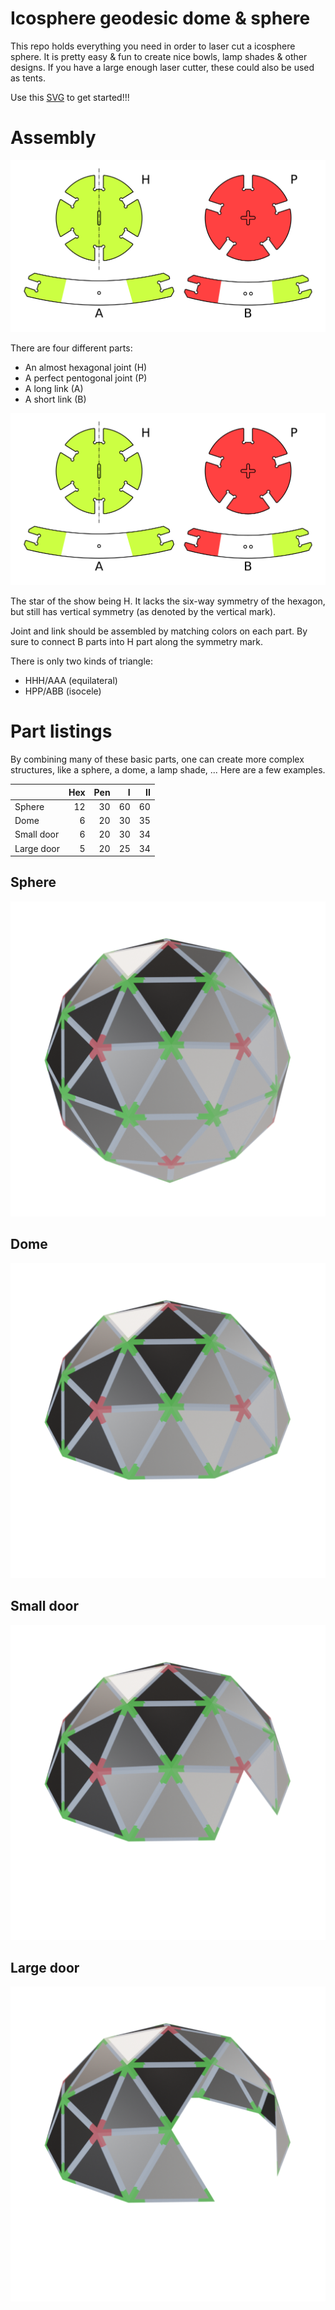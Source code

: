 Icosphere geodesic dome & sphere
================================

This repo holds everything you need in order to laser cut a icosphere sphere.
It is pretty easy & fun to create nice bowls, lamp shades & other designs.
If you have a large enough laser cutter, these could also be used as tents.

Use this [SVG](dome.optimized.svg) to get started!!!

# Assembly

![dome_assembly](screenshots/dome_color_parts.png)

There are four different parts:
* An almost hexagonal joint (H)
* A perfect pentogonal joint (P)
* A long link (A)
* A short link (B)

<img src="screenshots/dome_color_parts.png" with="100">

The star of the show being H.
It lacks the six-way symmetry of the hexagon, but still has vertical symmetry (as denoted by the vertical mark).

Joint and link should be assembled by matching colors on each part.
By sure to connect B parts into H part along the symmetry mark.

There is only two kinds of triangle:
* HHH/AAA (equilateral)
* HPP/ABB (isocele)

# Part listings

By combining many of these basic parts, one can create more complex structures, like a sphere, a dome, a lamp shade, ...
Here are a few examples.

|            | Hex | Pen |   I |  II |
|:-----------|----:|----:|----:|----:|
|     Sphere |  12 |  30 |  60 |  60 |
|       Dome |   6 |  20 |  30 |  35 |
| Small door |   6 |  20 |  30 |  34 |
| Large door |   5 |  20 |  25 |  34 |

## Sphere

![sphere](screenshots/sphere.png)

## Dome

![sphere](screenshots/dome.png)

## Small door

![sphere](screenshots/small_door.png)

## Large door

![sphere](screenshots/large_door.png)
